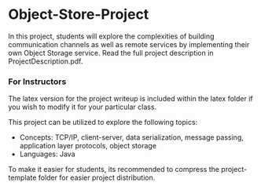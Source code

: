 # Object-Store-Project

In this project, students will explore the complexities of building communication channels as well as remote services by implementing their own Object Storage service. 
Read the full project description in ProjectDescription.pdf.

### For Instructors
The latex version for the project writeup is included within the latex folder if you wish to modify it for your particular class. 

This project can be utilized to  explore the following topics: 
- Concepts: TCP/IP, client-server, data serialization, message passing, application layer protocols, object storage
- Languages: Java

To make it easier for students, its recommended to compress the project-template folder for easier project distribution.
